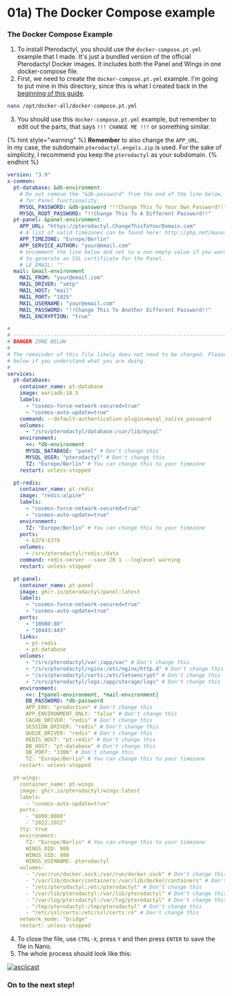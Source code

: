 # 01a) The Docker Compose example

### The Docker Compose Example

1. To install Pterodactyl, you should use the `docker-compose.pt.yml` example that I made. It's just a bundled version of the official Pterodactyl Docker images. It includes both the Panel and Wings in one docker-compose file.
2. First, we need to create the `docker-compose.pt.yml` example. I'm going to put mine in this directory, since this is what I created back in the [beginning of this guide](../../docker-and-compose-setup/02-cosmos-server-setup.md).

```bash
nano /opt/docker-all/docker-compose.pt.yml
```

3. You should use this `docker-compose.pt.yml` example, but remember to edit out the parts, that says `!!! CHANGE ME !!!` or something similar.

{% hint style="warning" %}
**Remember** to also change the `APP_URL`.\
In my case, the subdomain `pterodactyl.engels.zip` is used. For the sake of simplicity, I recommend you keep the `pterodactyl` as your subdomain.
{% endhint %}

```yaml
version: "3.9"
x-common:
  pt-database: &db-environment
    # Do not remove the "&db-password" from the end of the line below, it is important
    # for Panel functionality.
    MYSQL_PASSWORD: &db-password "!!Change This To Your Own Password!!"
    MYSQL_ROOT_PASSWORD: "!!Change This To A Different Password!!"
  pt-panel: &panel-environment
    APP_URL: "https://pterodactyl.ChangeThisToYourDomain.com"
    # A list of valid timezones can be found here: http://php.net/manual/en/timezones.php
    APP_TIMEZONE: "Europe/Berlin"
    APP_SERVICE_AUTHOR: "your@email.com"
    # Uncomment the line below and set to a non-empty value if you want to use Let's Encrypt
    # to generate an SSL certificate for the Panel.
    # LE_EMAIL: ""
  mail: &mail-environment
    MAIL_FROM: "your@email.com"
    MAIL_DRIVER: "smtp"
    MAIL_HOST: "mail"
    MAIL_PORT: "1025"
    MAIL_USERNAME: "your@email.com"
    MAIL_PASSWORD: "!!Change This To Another Different Password!!"
    MAIL_ENCRYPTION: "true"

#
# ------------------------------------------------------------------------------------------
# DANGER ZONE BELOW
#
# The remainder of this file likely does not need to be changed. Please only make modifications
# below if you understand what you are doing.
#
services:
  pt-database:
    container_name: pt-database
    image: mariadb:10.5
    labels:
      - "cosmos-force-network-secured=true"
      - "cosmos-auto-update=true"
    command: --default-authentication-plugin=mysql_native_password
    volumes:
      - "/srv/pterodactyl/database:/var/lib/mysql"
    environment:
      <<: *db-environment
      MYSQL_DATABASE: "panel" # Don't change this
      MYSQL_USER: "pterodactyl" # Don't change this
      TZ: "Europe/Berlin" # You can change this to your timezone
    restart: unless-stopped

  pt-redis:
    container_name: pt-redis
    image: "redis:alpine"
    labels:
      - "cosmos-force-network-secured=true"
      - "cosmos-auto-update=true"
    environment:
      TZ: "Europe/Berlin" # You can change this to your timezone
    ports:
      - 6379:6379
    volumes:
      - /srv/pterodactyl/redis:/data
    command: redis-server --save 20 1 --loglevel warning
    restart: unless-stopped

  pt-panel:
    container_name: pt-panel
    image: ghcr.io/pterodactyl/panel:latest
    labels:
      - "cosmos-force-network-secured=true"
      - "cosmos-auto-update=true"
    ports:
      - "10080:80"
      - "10443:443"
    links:
      - pt-redis
      - pt-database
    volumes:
      - "/srv/pterodactyl/var:/app/var" # Don't change this
      - "/srv/pterodactyl/nginx:/etc/nginx/http.d" # Don't change this
      - "/srv/pterodactyl/certs:/etc/letsencrypt" # Don't change this
      - "/srv/pterodactyl/logs:/app/storage/logs" # Don't change this
    environment:
      <<: [*panel-environment, *mail-environment]
      DB_PASSWORD: *db-password
      APP_ENV: "production" # Don't change this
      APP_ENVIRONMENT_ONLY: "false" # Don't change this
      CACHE_DRIVER: "redis" # Don't change this
      SESSION_DRIVER: "redis" # Don't change this
      QUEUE_DRIVER: "redis" # Don't change this
      REDIS_HOST: "pt-redis" # Don't change this
      DB_HOST: "pt-database" # Don't change this
      DB_PORT: "3306" # Don't change this
      TZ: "Europe/Berlin" # You can change this to your timezone
    restart: unless-stopped

  pt-wings:
    container_name: pt-wings
    image: ghcr.io/pterodactyl/wings:latest
    labels:
      - "cosmos-auto-update=true"
    ports:
      - "8080:8080"
      - "2022:2022"
    tty: true
    environment:
      TZ: "Europe/Berlin" # You can change this to your timezone
      WINGS_UID: 988
      WINGS_GID: 988
      WINGS_USERNAME: pterodactyl
    volumes:
      - "/var/run/docker.sock:/var/run/docker.sock" # Don't change this
      - "/var/lib/docker/containers:/var/lib/docker/containers" # Don't change this
      - "/etc/pterodactyl:/etc/pterodactyl" # Don't change this
      - "/var/lib/pterodactyl:/var/lib/pterodactyl" # Don't change this
      - "/var/log/pterodactyl:/var/log/pterodactyl" # Don't change this
      - "/tmp/pterodactyl:/tmp/pterodactyl" # Don't change this
      - "/etc/ssl/certs:/etc/ssl/certs:ro" # Don't change this
    network_mode: "bridge"
    restart: unless-stopped

```

4. To close the file, use `CTRL-X`, press `Y` and then press `ENTER` to save the file in Nano.
5. The whole process should look like this:

[![asciicast](https://asciinema.org/a/2Ybj5JI4Nf2vMWA1I6P8v3cr0.svg)](https://asciinema.org/a/2Ybj5JI4Nf2vMWA1I6P8v3cr0)

### On to the next step!
